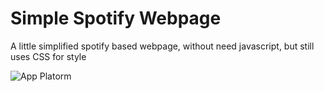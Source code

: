 # Simple Spotify Webpage
A little simplified spotify based webpage, without need javascript, but still uses CSS for style

![App Platorm](https://i.imgur.com/0wT4G53.png)
